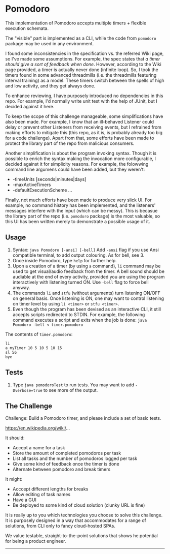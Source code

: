 # Pomodoro

This implementation of Pomodoro accepts multiple timers + flexible execution schemata.

The "visible" part is implemented as a CLI, while the code from `pomodoro` package may be used in any environment.

I found some inconsistencies in the specification vs. the referred Wiki page, so I've made some assumptions. For example, the spec states that *a timer should give a sort of feedback when done*. However, according to the Wiki page provided, a timer is actually never done (infinite loop). So, I took the timers found in some advanced threadmills (i.e. the threadmills featuring interval training) as a model. These timers switch between the spells of high and low activity, and they get always done.

To enhance reviewing, I have purposely introduced no dependencies in this repo. For example, I'd normally write unit test with the help of JUnit, but I decided against it here.

To keep the scope of this challenge manageable, some simplifications have also been made. For example, I know that an ill-behaved Listener could delay or prevent other Listeners from receiving events, but I refrained from making efforts to mitigate this (this repo, as it is, is probably already too big for a code challenge). Apart from that, some efforts have been made to protect the library part of the repo from malicious consumers.

Another simplification is about the program invoking syntax. Though it is possible to enrich the syntax making the invocation more configurable, I decided against it for simplicity reasons. For example, the folowwing command line argumens could have been added, but they weren't:
- -timeUnits [seconds|minutes|days]
- -maxActiveTimers
- -defaultExecutionScheme <i1> <i2> ...

Finally, not much efforts have been made to produce very slick UI. For example, no command history has been implemented, and the listeners' messages interfere with the input (which can be messy). This is becasue the library part of the repo (i.e. `pomodoro` package) is the most valuable, so this UI has been written merely to demonstrate a possible usage of it.

## Usage

 1. Syntax: `java Pomodoro [-ansi] [-bell]` Add `-ansi` flag if you use Ansi compatible terminal, to add output colouring. As for bell, see 3.
 2. Once inside Pomodoro, type `help` for further help.
 3. Upon a creation of a timer (by using `a` command), `li` command may be used to get visual/audio feedback from the timer. A bell sound should be audiable at the end of every activity, provided you are using the program interactively with listening turned ON. Use `-bell` flag to force bell anyway. 
 4. The commands `li` and `stfu` (without arguments) turn listening ON/OFF on general basis. Once listening is ON, one may want to control listening on timer level by using `li <timer>` or `stfu <timer>`.
 5. Even though the program has been devised as an interactive CLI, it still accepts scripts redirected to STDIN. For example, the following command executes a script and exits when the job is done:  `java Pomodoro -bell < timer.pomodoro`
 
 The contents of `timer.pomodoro`:
 ```
 li
 a myTimer 10 5 10 5 10 15
 sl 56
 bye
 ```

## Tests

 1. Type `java pomodoroTest` to run tests. You may want to add `-Dverbose=true` to see more of the output.


## The Challenge

Challenge: Build a Pomodoro timer, and please include a set of basic tests.

https://en.wikipedia.org/wiki/...

It should:
- Accept a name for a task
- Store the amount of completed pomodoros per task
- List all tasks and the number of pomodoros logged per task
- Give some kind of feedback once the timer is done
- Alternate between pomodoro and break timers

It might:
- Acccept different lengths for breaks
- Allow editing of task names
- Have a GUI
- Be deployed to some kind of cloud solution (clunky URL is fine)

It is really up to you which technologies you choose to solve this challenge. It is purposely designed in a way that accommodates for a range of solutions, from CLI only to fancy cloud-hosted SPAs.

We value testable, straight-to-the-point solutions that shows he potential for being a product engineer.

----------
